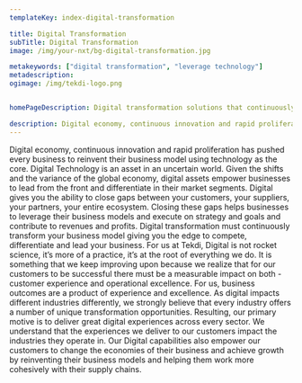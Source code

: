 ```yaml
---
templateKey: index-digital-transformation

title: Digital Transformation
subTitle: Digital Transformation
image: /img/your-nxt/bg-digital-transformation.jpg

metakeywords: ["digital transformation", "leverage technology"]
metadescription:
ogimage: /img/tekdi-logo.png


homePageDescription: Digital transformation solutions that continuously transform your business model giving you the edge to compete, differentiate and lead your business. 

description: Digital economy, continuous innovation and rapid proliferation has pushed every business to reinvent their business model using technology as the core. Digital Technology is an asset in an uncertain world. Given the shifts and the variance of the global economy, digital assets empower businesses to lead from the front and differentiate in their market segments. Digital gives you the ability to close gaps between your customers, your suppliers, your partners, your entire ecosystem. Closing these gaps helps businesses to leverage their business models and execute on strategy and goals and contribute to revenues and profits. Digital transformation must continuously transform your business model giving you the edge to compete, differentiate and lead your business. For us at Tekdi, Digital is not rocket science, it’s more of a practice, it’s at the root of everything we do. It is something that we keep improving upon because we realize that for our customers to be successful there must be a measurable impact on both - customer experience and operational excellence. For us, business outcomes are a product of experience and excellence. As digital impacts different industries differently, we strongly believe that every industry offers a number of unique transformation opportunities. Resulting, our primary motive is to deliver great digital experiences across every sector. We understand that the experiences we deliver to our customers impact the industries they operate in. Our Digital capabilities also empower our customers to change the economies of their business and achieve growth by reinventing their business models and helping them work more cohesively with their supply chains.
---
```

Digital economy, continuous innovation and rapid proliferation has pushed every business to reinvent their business model using technology as the core. Digital Technology is an asset in an uncertain world. Given the shifts and the variance of the global economy, digital assets empower businesses to lead from the front and differentiate in their market segments. Digital gives you the ability to close gaps between your customers, your suppliers, your partners, your entire ecosystem. Closing these gaps helps businesses to leverage their business models and execute on strategy and goals and contribute to revenues and profits. Digital transformation must continuously transform your business model giving you the edge to compete, differentiate and lead your business. For us at Tekdi, Digital is not rocket science, it’s more of a practice, it’s at the root of everything we do. It is something that we keep improving upon because we realize that for our customers to be successful there must be a measurable impact on both - customer experience and operational excellence. For us, business outcomes are a product of experience and excellence. As digital impacts different industries differently, we strongly believe that every industry offers a number of unique transformation opportunities. Resulting, our primary motive is to deliver great digital experiences across every sector. We understand that the experiences we deliver to our customers impact the industries they operate in. Our Digital capabilities also empower our customers to change the economies of their business and achieve growth by reinventing their business models and helping them work more cohesively with their supply chains.